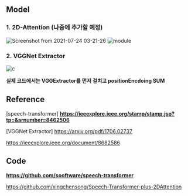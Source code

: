## Model
### 1. 2D-Attention (나중에 추가할 예정)

![Screenshot from 2021-07-24 03-21-26](https://user-images.githubusercontent.com/76771847/126824955-e44245a3-9ae2-402a-aebb-d486b13b0a8b.png)
![module](https://user-images.githubusercontent.com/76771847/126824739-dfc99133-8f25-4afe-b950-ef22076d3b95.png)

### 2. VGGNet Extractor

![c](https://user-images.githubusercontent.com/76771847/126824793-0e5bcfa1-86a5-4705-a08f-426aaffa8961.png)

**실제 코드에서는 VGGExtractor를 먼저 걸치고 positionEncdoing SUM**
## Reference

[speech-transformer]
**https://ieeexplore.ieee.org/stamp/stamp.jsp?tp=&arnumber=8462506**

[VGGNet Extractor]
https://arxiv.org/pdf/1706.02737

https://ieeexplore.ieee.org/document/8682586

## Code

**https://github.com/sooftware/speech-transformer**

https://github.com/xingchensong/Speech-Transformer-plus-2DAttention